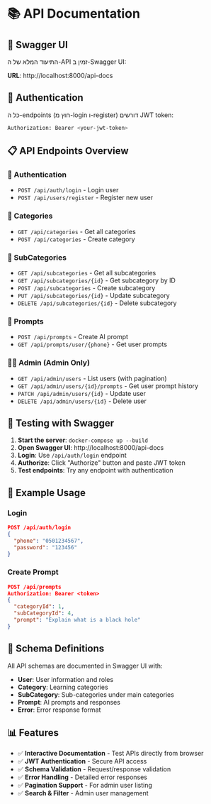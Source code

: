 # 📚 API Documentation

## 🚀 Swagger UI

התיעוד המלא של ה-API זמין ב-Swagger UI:

**URL**: http://localhost:8000/api-docs

## 🔐 Authentication

כל ה-endpoints (חוץ מ-login ו-register) דורשים JWT token:

```bash
Authorization: Bearer <your-jwt-token>
```

## 📋 API Endpoints Overview

### 🔑 Authentication
- `POST /api/auth/login` - Login user
- `POST /api/users/register` - Register new user

### 📂 Categories
- `GET /api/categories` - Get all categories
- `POST /api/categories` - Create category

### 📁 SubCategories  
- `GET /api/subcategories` - Get all subcategories
- `GET /api/subcategories/{id}` - Get subcategory by ID
- `POST /api/subcategories` - Create subcategory
- `PUT /api/subcategories/{id}` - Update subcategory
- `DELETE /api/subcategories/{id}` - Delete subcategory

### 🤖 Prompts
- `POST /api/prompts` - Create AI prompt
- `GET /api/prompts/user/{phone}` - Get user prompts

### 👨‍💼 Admin (Admin Only)
- `GET /api/admin/users` - List users (with pagination)
- `GET /api/admin/users/{id}/prompts` - Get user prompt history
- `PATCH /api/admin/users/{id}` - Update user
- `DELETE /api/admin/users/{id}` - Delete user

## 🧪 Testing with Swagger

1. **Start the server**: `docker-compose up --build`
2. **Open Swagger UI**: http://localhost:8000/api-docs
3. **Login**: Use `/api/auth/login` endpoint
4. **Authorize**: Click "Authorize" button and paste JWT token
5. **Test endpoints**: Try any endpoint with authentication

## 📝 Example Usage

### Login
```json
POST /api/auth/login
{
  "phone": "0501234567",
  "password": "123456"
}
```

### Create Prompt
```json
POST /api/prompts
Authorization: Bearer <token>
{
  "categoryId": 1,
  "subCategoryId": 4,
  "prompt": "Explain what is a black hole"
}
```

## 🔧 Schema Definitions

All API schemas are documented in Swagger UI with:
- **User**: User information and roles
- **Category**: Learning categories
- **SubCategory**: Sub-categories under main categories  
- **Prompt**: AI prompts and responses
- **Error**: Error response format

## 📊 Features

- ✅ **Interactive Documentation** - Test APIs directly from browser
- ✅ **JWT Authentication** - Secure API access
- ✅ **Schema Validation** - Request/response validation
- ✅ **Error Handling** - Detailed error responses
- ✅ **Pagination Support** - For admin user listing
- ✅ **Search & Filter** - Admin user management